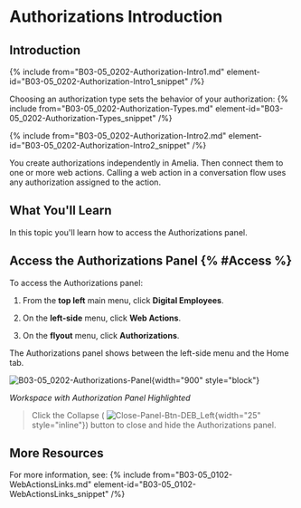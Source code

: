 

# Authorizations Introduction

## Introduction

{% include from="B03-05_0202-Authorization-Intro1.md" element-id="B03-05_0202-Authorization-Intro1_snippet" /%}

Choosing an authorization type sets the behavior of your authorization:
{% include from="B03-05_0202-Authorization-Types.md" element-id="B03-05_0202-Authorization-Types_snippet" /%}

{% include from="B03-05_0202-Authorization-Intro2.md" element-id="B03-05_0202-Authorization-Intro2_snippet" /%}

You create authorizations independently in  Amelia. Then connect them to one or more web actions. Calling a web action in a conversation flow uses any authorization assigned to the action.

## What You'll Learn

In this topic you'll learn how to access the Authorizations panel.

## Access the Authorizations Panel {% #Access %}

To access the Authorizations panel:

1. From the **top left** main menu, click **Digital Employees**.

2. On the **left-side** menu, click **Web Actions**.

3. On the **flyout** menu, click **Authorizations**.

The Authorizations panel shows between the left-side menu and the Home tab.

![B03-05_0202-Authorizations-Panel](B03-05_0202-Authorizations-Panel.png){width="900" style="block"}

*Workspace with Authorization Panel Highlighted*

> Click the Collapse ( ![Close-Panel-Btn-DEB_Left](Close-Panel-Btn-DEB_Left.png){width="25" style="inline"}) button to close and hide the Authorizations panel.

## More Resources

For more information, see:
{% include from="B03-05_0102-WebActionsLinks.md" element-id="B03-05_0102-WebActionsLinks_snippet" /%}